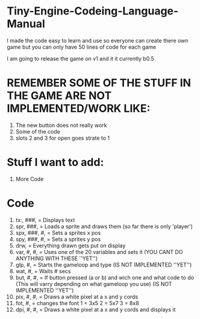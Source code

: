 # Tiny-Engine-Codeing-Language-Manual
I made the code easy to learn and use so everyone can create there own game but you can only have 50 lines of code for each game

I am going to release the game on v1 and it it currently b0.5

# REMEMBER SOME OF THE STUFF IN THE GAME ARE NOT IMPLEMENTED/WORK LIKE:
1. The new button does not really work
2. Some of the code
3. slots 2 and 3 for open goes strate to 1
# Stuff I want to add:
1. More Code

# Code
1. tx:, ###, = Displays text
2. spr, ###, = Loads a sprite and draws them (so far there is only 'player')
3. spx, ###, #, = Sets a sprites x pos
4. spy, ###, #, = Sets a sprites y pos
5. drw, = Everything drawn gets put on display
6. var, #, #, = Uses one of the 20 variables and sets it (YOU CANT DO ANYTHING WITH THESE ''YET'')
7. glp, #, = Starts the gameloop and type (IS NOT IMPLEMENTED ''YET'')
8. wat, #, = Waits # secs
9. but, #, #, = If button pressed (a or b) and wich one and what code to do (This will varry depending on what gameloop you use) (IS NOT IMPLEMENTED ''YET'')
10. pix, #, #, = Draws a white pixel at a x and y cords
11. fot, #, = changes the font 1 = 3x5 2 = 5x7 3 = 8x8
12. dpi,  #, #, = Draws a white pixel at a x and y cords and displays it

